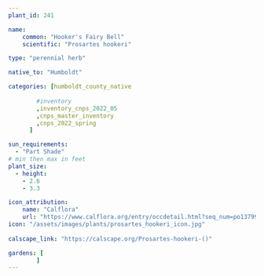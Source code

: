 ```yaml
---
plant_id: 241 

name: 
    common: "Hooker's Fairy Bell" 
    scientific: "Prosartes hookeri" 

type: "perennial herb"

native_to: "Humboldt"

categories: [humboldt_county_native
        
        #inventory 
        ,inventory_cnps_2022_05
        ,cnps_master_inventory
        ,cnps_2022_spring
      ]

sun_requirements:
  - "Part Shade"
# min then max in feet
plant_size:
  - height: 
    - 2.6 
    - 3.3

icon_attribution: 
    name: "Calflora"
    url: "https://www.calflora.org/entry/occdetail.html?seq_num=po137995"
icon: "/assets/images/plants/prosartes_hookeri_icon.jpg"
 
calscape_link: "https://calscape.org/Prosartes-hookeri-()"

gardens: [
        ]
---
```








